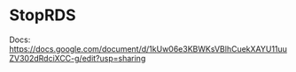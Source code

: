 # StopRDS

Docs: https://docs.google.com/document/d/1kUw06e3KBWKsVBlhCuekXAYU11uuZV302dRdciXCC-g/edit?usp=sharing
